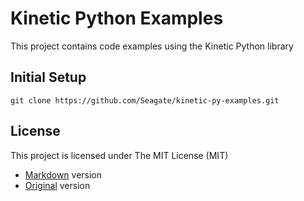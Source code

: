 # Kinetic Python Examples
This project contains code examples using the Kinetic Python library

## Initial Setup
````
git clone https://github.com/Seagate/kinetic-py-examples.git
````

License
-------

This project is licensed under The MIT License (MIT)
* [Markdown](LICENSE/mit.md) version
* [Original](LICENSE/mit.txt) version
